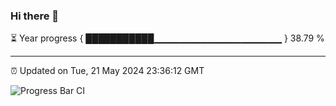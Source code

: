 ### Hi there 👋

⏳ Year progress { ███████████▁▁▁▁▁▁▁▁▁▁▁▁▁▁▁▁▁▁▁ } 38.79 %

---

⏰ Updated on Tue, 21 May 2024 23:36:12 GMT

![Progress Bar CI](https://github.com/IshwaranRudhara/GIT-ACTION/workflows/Progress%20Bar%20CI/badge.svg)
